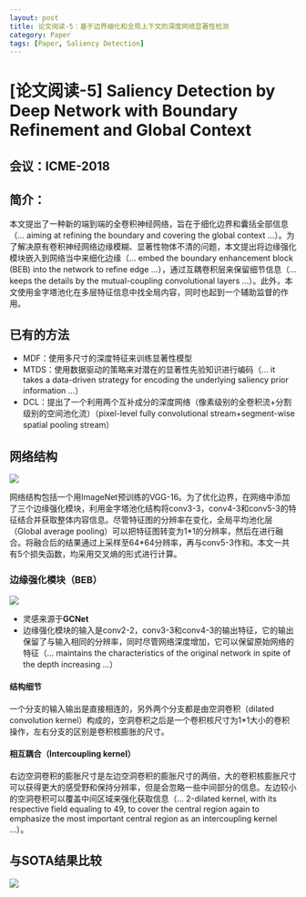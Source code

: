 ```yaml
---
layout: post
title: 论文阅读-5：基于边界细化和全局上下文的深度网络显著性检测
category: Paper
tags: [Paper, Saliency Detection]
---
```


# [论文阅读-5] Saliency Detection by Deep Network with Boundary Refinement and Global Context

## 会议：ICME-2018

## 简介：

本文提出了一种新的端到端的全卷积神经网络，旨在于细化边界和囊括全部信息（... aiming at refining the boundary and covering the global context ...）。为了解决原有卷积神经网络边缘模糊、显著性物体不清的问题，本文提出将边缘强化模块嵌入到网络当中来细化边缘（... embed the boundary enhancement block (BEB) into the network to refine edge ...），通过互耦卷积层来保留细节信息（... keeps the details by the mutual-coupling convolutional layers ...）。此外，本文使用金字塔池化在多层特征信息中找全局内容，同时也起到一个辅助监督的作用。

## 已有的方法

- MDF：使用多尺寸的深度特征来训练显著性模型
- MTDS：使用数据驱动的策略来对潜在的显著性先验知识进行编码（... it takes a data-driven strategy for encoding the underlying saliency prior information ...）
- DCL：提出了一个利用两个互补成分的深度网络（像素级别的全卷积流+分割级别的空间池化流）（pixel-level fully convolutional stream+segment-wise spatial pooling stream）

## 网络结构

![](http://thorraysjtu.github.io/img/20200205/structure.png)

网络结构包括一个用ImageNet预训练的VGG-16。为了优化边界，在网络中添加了三个边缘强化模块，利用金字塔池化结构将conv3-3，conv4-3和conv5-3的特征结合并获取整体内容信息。尽管特征图的分辨率在变化，全局平均池化层（Global average pooling）可以把特征图转变为1\*1的分辨率，然后在进行融合。将融合后的结果通过上采样至64\*64分辨率，再与conv5-3作和。本文一共有5个损失函数，均采用交叉熵的形式进行计算。

### 边缘强化模块（BEB）

![](http://thorraysjtu.github.io/img/20200205/BEB.png)

- 灵感来源于**GCNet**
- 边缘强化模块的输入是conv2-2，conv3-3和conv4-3的输出特征，它的输出保留了与输入相同的分辨率，同时尽管网络深度增加，它可以保留原始网络的特征（... maintains the characteristics of the original network in spite of the depth increasing ...）

#### 结构细节

一个分支的输入输出是直接相连的，另外两个分支都是由空洞卷积（dilated convolution kernel）构成的，空洞卷积之后是一个卷积核尺寸为1\*1大小的卷积操作，左右分支的区别是卷积核膨胀的尺寸。

#### 相互耦合（Intercoupling kernel）

右边空洞卷积的膨胀尺寸是左边空洞卷积的膨胀尺寸的两倍，大的卷积核膨胀尺寸可以获得更大的感受野和保持分辨率，但是会忽略一些中间部分的信息。左边较小的空洞卷积可以覆盖中间区域来强化获取信息（... 2-dilated kernel, with its respective field equaling to 49, to cover the central region again to emphasize the most important central region as an intercoupling kernel ...）。

## 与SOTA结果比较

![](http://thorraysjtu.github.io/img/20200205/SOTA.png)

## 
